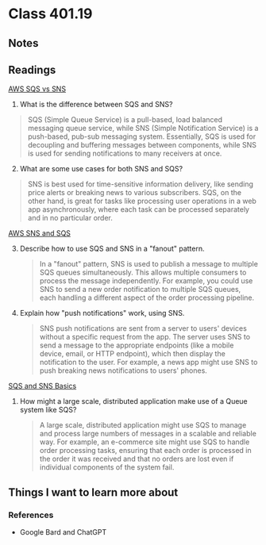 # Class 401.19

## Notes

## Readings
[AWS SQS vs SNS](https://medium.com/awesome-cloud/aws-difference-between-sqs-and-sns-61a397bf76c5)

1. What is the difference between SQS and SNS?

> SQS (Simple Queue Service) is a pull-based, load balanced messaging queue service, while SNS (Simple Notification Service) is a push-based, pub-sub messaging system. Essentially, SQS is used for decoupling and buffering messages between components, while SNS is used for sending notifications to many receivers at once.

2. What are some use cases for both SNS and SQS?

> SNS is best used for time-sensitive information delivery, like sending price alerts or breaking news to various subscribers. SQS, on the other hand, is great for tasks like processing user operations in a web app asynchronously, where each task can be processed separately and in no particular order.

[AWS SNS and SQS](https://www.youtube.com/watch?v=mXk0MNjlO7A)

3. Describe how to use SQS and SNS in a "fanout" pattern.

    > In a "fanout" pattern, SNS is used to publish a message to multiple SQS queues simultaneously. This allows multiple consumers to process the message independently. For example, you could use SNS to send a new order notification to multiple SQS queues, each handling a different aspect of the order processing pipeline.

2. Explain how "push notifications" work, using SNS.

    > SNS push notifications are sent from a server to users' devices without a specific request from the app. The server uses SNS to send a message to the appropriate endpoints (like a mobile device, email, or HTTP endpoint), which then display the notification to the user. For example, a news app might use SNS to push breaking news notifications to users' phones.

[SQS and SNS Basics](https://www.youtube.com/watch?v=UesxWuZMZqI)

1. How might a large scale, distributed application make use of a Queue system like SQS?

    > A large scale, distributed application might use SQS to manage and process large numbers of messages in a scalable and reliable way. For example, an e-commerce site might use SQS to handle order processing tasks, ensuring that each order is processed in the order it was received and that no orders are lost even if individual components of the system fail.    
    
    
## Things I want to learn more about

### References
- Google Bard and ChatGPT
